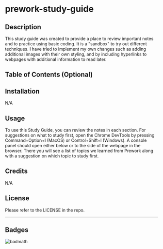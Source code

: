 # prework-study-guide

## Description

This study guide was created to provide a place to review important notes and to practice using basic coding. It is a "sandbox" to try out different techniques.  I have tried to implement my own changes such as adding additional images with their own styling, and by including hyperlinks to webpages with additional information to read later.


## Table of Contents (Optional)


## Installation

N/A

## Usage

To use this Study Guide, you can review the notes in each section. For suggestions on what to study first, open the Chrome DevTools by pressing Command+Option+I (MacOS) or Control+Shift+I (Windows). A console panel should open either below or to the side of the webpage in the browser. There you will see a list of topics we learned from Prework along with a suggestion on which topic to study first.

## Credits

N/A

## License

Please refer to the LICENSE in the repo.

---



## Badges

![badmath](https://img.shields.io/github/languages/top/nielsenjared/badmath)


